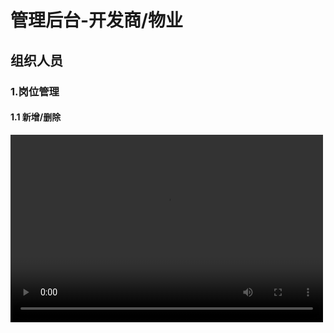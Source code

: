 # 管理后台-开发商/物业

## 组织人员

### 1.岗位管理

#### 1.1 新增/删除
<html>
<!--在这里插入内容-->
  <video src="PostManage-AddAndDelete.mp4" controls width="500" height="300"></video>
</html>